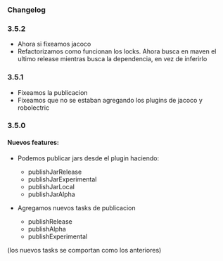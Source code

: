 ### Changelog

### 3.5.2
- Ahora si fixeamos jacoco
- Refactorizamos como funcionan los locks. Ahora busca en maven el ultimo release mientras busca la dependencia, en vez de inferirlo

### 3.5.1
- Fixeamos la publicacion
- Fixeamos que no se estaban agregando los plugins de jacoco y robolectric

### 3.5.0
#### Nuevos features:
- Podemos publicar jars desde el plugin haciendo:
    - publishJarRelease
    - publishJarExperimental
    - publishJarLocal
    - publishJarAlpha

- Agregamos nuevos tasks de publicacion

    - publishRelease
    - publishAlpha
    - publishExperimental

(los nuevos tasks se comportan como los anteriores)
